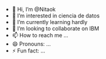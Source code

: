 - 👋 Hi, I’m @Nitaok
- 👀 I’m interested in ciencia de datos
- 🌱 I’m currently learning hardly
- 💞️ I’m looking to collaborate on IBM
- 📫 How to reach me ...
- 😄 Pronouns: ...
- ⚡ Fun fact: ...

<!---
Nitaok/Nitaok is a ✨ special ✨ repository because its `README.md` (this file) appears on your GitHub profile.
You can click the Preview link to take a look at your changes.
--->
